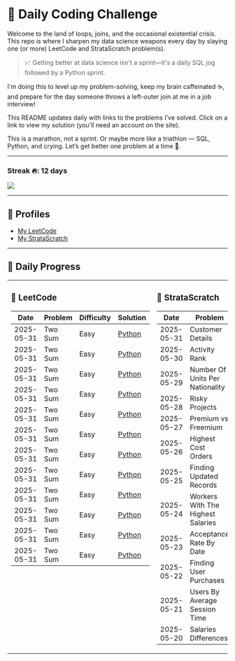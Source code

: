# 🚀 Daily Coding Challenge

Welcome to the land of loops, joins, and the occasional existential crisis. This repo is where I sharpen my data science weapons every day by slaying one (or more) LeetCode and StrataScratch problem(s).

> 📈 Getting better at data science isn't a sprint—it's a daily SQL jog followed by a Python sprint.

I'm doing this to level up my problem-solving, keep my brain caffeinated ☕, and prepare for the day someone throws a left-outer join at me in a job interview!

This README updates daily with links to the problems I’ve solved. Click on a link to view my solution (you'll need an account on the site).

This is a marathon, not a sprint. Or maybe more like a triathlon — SQL, Python, and crying. Let’s get better one problem at a time 💪.

---

### Streak 🔥: 12 days

![](https://leetcode-badge-sage.vercel.app/badge/ompatel5?theme=dark&bgColor=282828)

---

## 👤 Profiles

- [My LeetCode](https://leetcode.com/u/ompatel5/)
- [My StrataScratch](https://platform.stratascratch.com/user/ompat)

---

## 📅 Daily Progress

<!-- START PROGRESS TABLE -->
<table>
  <tr>
    <td valign="top" width="50%">
      <h3>🔷 LeetCode</h3>
      <table>
        <thead>
          <tr>
            <th>Date</th>
            <th>Problem</th>
            <th>Difficulty</th>
            <th>Solution</th>
          </tr>
        </thead>
        <tbody>
          <!-- Add entries like below -->
          <tr>
            <td>2025-05-31</td>
            <td>Two Sum</td>
            <td>Easy</td>
            <td><a href="https://leetcode.com/submissions/detail/your-link">Python</a></td>
          </tr>
          <tr>
            <td>2025-05-31</td>
            <td>Two Sum</td>
            <td>Easy</td>
            <td><a href="https://leetcode.com/submissions/detail/your-link">Python</a></td>
          </tr>
          <tr>
            <td>2025-05-31</td>
            <td>Two Sum</td>
            <td>Easy</td>
            <td><a href="https://leetcode.com/submissions/detail/your-link">Python</a></td>
          </tr>
          <tr>
            <td>2025-05-31</td>
            <td>Two Sum</td>
            <td>Easy</td>
            <td><a href="https://leetcode.com/submissions/detail/your-link">Python</a></td>
          </tr>
          <tr>
            <td>2025-05-31</td>
            <td>Two Sum</td>
            <td>Easy</td>
            <td><a href="https://leetcode.com/submissions/detail/your-link">Python</a></td>
          </tr>
          <tr>
            <td>2025-05-31</td>
            <td>Two Sum</td>
            <td>Easy</td>
            <td><a href="https://leetcode.com/submissions/detail/your-link">Python</a></td>
          </tr>
          <tr>
            <td>2025-05-31</td>
            <td>Two Sum</td>
            <td>Easy</td>
            <td><a href="https://leetcode.com/submissions/detail/your-link">Python</a></td>
          </tr>
          <tr>
            <td>2025-05-31</td>
            <td>Two Sum</td>
            <td>Easy</td>
            <td><a href="https://leetcode.com/submissions/detail/your-link">Python</a></td>
          </tr>
          <tr>
            <td>2025-05-31</td>
            <td>Two Sum</td>
            <td>Easy</td>
            <td><a href="https://leetcode.com/submissions/detail/your-link">Python</a></td>
          </tr>
          <tr>
            <td>2025-05-31</td>
            <td>Two Sum</td>
            <td>Easy</td>
            <td><a href="https://leetcode.com/submissions/detail/your-link">Python</a></td>
          </tr>
          <tr>
            <td>2025-05-31</td>
            <td>Two Sum</td>
            <td>Easy</td>
            <td><a href="https://leetcode.com/submissions/detail/your-link">Python</a></td>
          </tr>
          <tr>
            <td>2025-05-31</td>
            <td>Two Sum</td>
            <td>Easy</td>
            <td><a href="https://leetcode.com/submissions/detail/your-link">Python</a></td>
          </tr>
        </tbody>
      </table>
    </td>
    <td valign="top" width="50%">
      <h3>🔶 StrataScratch</h3>
      <table>
        <thead>
          <tr>
            <th>Date</th>
            <th>Problem</th>
            <th>Difficulty</th>
            <th>Link</th>
          </tr>
        </thead>
        <tbody>
          <!-- Add entries like below -->
          <tr>
            <td>2025-05-31</td>
            <td>Customer Details</td>
            <td>Easy</td>
            <td><a href="https://platform.stratascratch.com/coding/code-preview?load_attempt=71103720&code_type=1&is_correct_solution=1">SQL</a></td>
          </tr>
          <tr>
            <td>2025-05-30</td>
            <td>Activity Rank</td>
            <td>Medium</td>
            <td><a href="https://platform.stratascratch.com/coding/your-link">SQL</a></td>
          </tr>
          <tr>
            <td>2025-05-29</td>
            <td>Number Of Units Per Nationality</td>
            <td>Medium</td>
            <td><a href="https://platform.stratascratch.com/coding/your-link">SQL</a></td>
          </tr>
          <tr>
            <td>2025-05-28</td>
            <td>Risky Projects</td>
            <td>Medium</td>
            <td><a href="https://platform.stratascratch.com/coding/your-link">SQL</a></td>
          </tr>
          <tr>
            <td>2025-05-27</td>
            <td>Premium vs Freemium</td>
            <td>Medium</td>
            <td><a href="https://platform.stratascratch.com/coding/your-link">SQL</a></td>
          </tr>
          <tr>
            <td>2025-05-26</td>
            <td>Highest Cost Orders</td>
            <td>Medium</td>
            <td><a href="https://platform.stratascratch.com/coding/your-link">SQL</a></td>
          </tr>
          <tr>
            <td>2025-05-25</td>
            <td>Finding Updated Records</td>
            <td>Easy</td>
            <td><a href="https://platform.stratascratch.com/coding/your-link">SQL</a></td>
          </tr>
          <tr>
            <td>2025-05-24</td>
            <td>Workers With The Highest Salaries</td>
            <td>Easy</td>
            <td><a href="https://platform.stratascratch.com/coding/your-link">SQL</a></td>
          </tr>
          <tr>
            <td>2025-05-23</td>
            <td>Acceptance Rate By Date</td>
            <td>Medium</td>
            <td><a href="https://platform.stratascratch.com/coding/your-link">SQL</a></td>
          </tr>
          <tr>
            <td>2025-05-22</td>
            <td>Finding User Purchases</td>
            <td>Medium</td>
            <td><a href="https://platform.stratascratch.com/coding/your-link">SQL</a></td>
          </tr>
          <tr>
            <td>2025-05-21</td>
            <td>Users By Average Session Time</td>
            <td>Medium</td>
            <td><a href="https://platform.stratascratch.com/coding/your-link">SQL</a></td>
          </tr>
          <tr>
            <td>2025-05-20</td>
            <td>Salaries Differences</td>
            <td>Easy</td>
            <td><a href="https://platform.stratascratch.com/coding/code-preview?load_attempt=71143638&code_type=1&is_correct_solution=1">SQL</a></td>
          </tr>
        </tbody>
      </table>
    </td>
  </tr>
</table>

<!-- END PROGRESS TABLE -->
